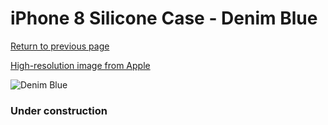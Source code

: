 # iPhone 8 Silicone Case - Denim Blue

[Return to previous page](/iphone_7)

[High-resolution image from Apple](https://store.storeimages.cdn-apple.com/8756/as-images.apple.com/is/MRFR2?wid=4500&hei=4500&fmt=png)

<div style="width: 384px"><img src="/everysource/MRFR2.png" alt="Denim Blue"></div>

### Under construction
